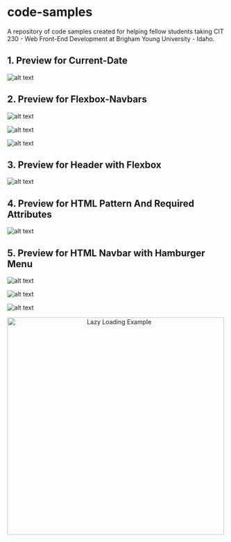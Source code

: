 # code-samples

A repository of code samples created for helping fellow students taking CIT 230 - Web Front-End Development at Brigham Young University - Idaho.

## 1. Preview for Current-Date

![alt text](https://raw.githubusercontent.com/erikjmartinez/code-sample-master/master/CurrentDate-JavaScript-Example/preview.PNG 'Current Date Preview')

## 2. Preview for Flexbox-Navbars

![alt text](https://raw.githubusercontent.com/erikjmartinez/code-sample-master/master/Flexbox-Navbars/preview-1.PNG 'Example 1 Preview')

![alt text](https://raw.githubusercontent.com/erikjmartinez/code-sample-master/master/Flexbox-Navbars/preview-2.PNG 'Example 2 Preview')

![alt text](https://raw.githubusercontent.com/erikjmartinez/code-sample-master/master/Flexbox-Navbars/preview-3.PNG 'Example 3 Preview')

## 3. Preview for Header with Flexbox

![alt text](https://raw.githubusercontent.com/erikjmartinez/code-sample-master/master/Header-With-Flex-Example/preview.PNG 'Header with Flexbox Preview')

## 4. Preview for HTML Pattern And Required Attributes

![alt text](https://raw.githubusercontent.com/erikjmartinez/code-sample-master/master/HTML-Pattern-And-Required-Attributes-Example/preview.PNG 'Header with Flexbox Preview')

## 5. Preview for HTML Navbar with Hamburger Menu

![alt text](https://raw.githubusercontent.com/erikjmartinez/code-sample-master/master/Navbar-Hamburger-Example/preview-1.PNG 'Navbar in full screen')

![alt text](https://raw.githubusercontent.com/erikjmartinez/code-sample-master/master/Navbar-Hamburger-Example/preview-2.PNG 'Navbar tablet/mobile view')

![alt text](https://raw.githubusercontent.com/erikjmartinez/code-sample-master/master/Navbar-Hamburger-Example/preview-3.PNG 'Navbar tablet/mobile view opened')

<img src="./Lazy-Loading-Example/ezgif.com-video-to-gif.gif" style="width:500px; text-align:center;" alt="Lazy Loading Example">
